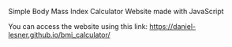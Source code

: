 Simple Body Mass Index Calculator Website made with JavaScript

You can access the website using this link: https://daniel-lesner.github.io/bmi_calculator/
